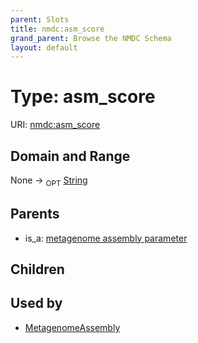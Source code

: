 ```yaml
---
parent: Slots
title: nmdc:asm_score
grand_parent: Browse the NMDC Schema
layout: default
---
```


# Type: asm_score




URI: [nmdc:asm_score](https://microbiomedata/meta/asm_score)

## Domain and Range

None ->  <sub>OPT</sub> [String](types/String.md)

## Parents

 *  is_a: [metagenome assembly parameter](metagenome_assembly_parameter.md)

## Children


## Used by

 * [MetagenomeAssembly](MetagenomeAssembly.md)
